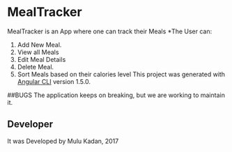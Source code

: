 # MealTracker
MealTracker is an App where one can track their Meals
*The User can:
1. Add New Meal.
2. View all Meals
3. Edit Meal Details
4. Delete Meal.
5. Sort Meals based on their calories level
This project was generated with [Angular CLI](https://github.com/angular/angular-cli) version 1.5.0.

##BUGS
The application keeps on breaking, but we are working to maintain it.

## Developer
It was Developed by Mulu Kadan, 2017
